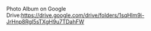 Photo Album on Google Drive:https://drive.google.com/drive/folders/1sqHIm9i-JrHnp8Rgl5sTXgH9u7TDahFW
